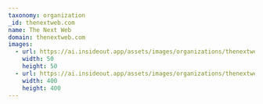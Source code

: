 ```yaml
---
taxonomy: organization
_id: thenextweb.com
name: The Next Web
domain: thenextweb.com
images:
  - url: https://ai.insideout.app/assets/images/organizations/thenextweb.com-50x50.jpg
    width: 50
    height: 50
  - url: https://ai.insideout.app/assets/images/organizations/thenextweb.com-400x400.jpg
    width: 400
    height: 400
---
```

